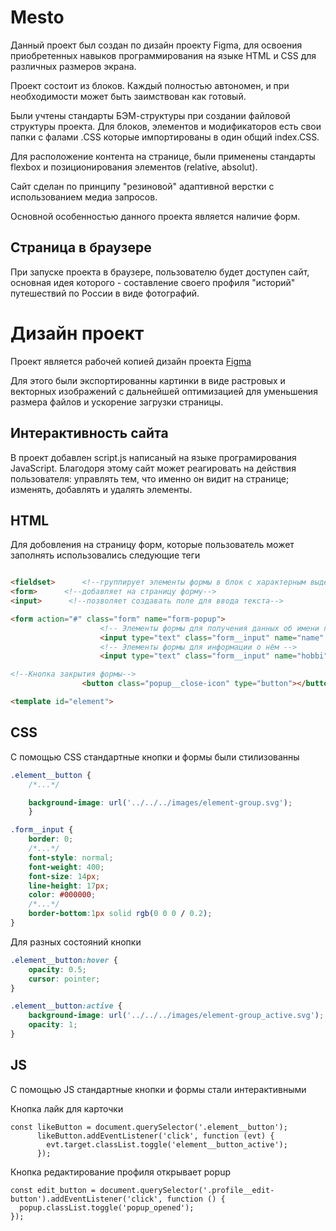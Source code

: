 # Mesto
Данный проект был создан по дизайн проекту Figma, для освоения приобретенных навыков программирования на языке HTML и CSS для различных размеров экрана.

Проект состоит из блоков. Каждый полностью автономен, и при необходимости может быть заимствован как готовый.

Были учтены стандарты БЭМ-структуры при создании файловой структуры проекта. Для блоков, элементов и модификаторов есть свои папки с фалами .CSS которые импортированы в один общий index.CSS.

Для расположение контента на странице, были применены стандарты flexbox и позиционирования элементов (relative, absolut).

Сайт сделан по принципу "резиновой" адаптивной верстки с использованием медиа запросов.

Основной особенностью данного проекта является наличие форм.

## Страница в браузере
При запуске проекта в браузере, пользователю будет доступен  сайт, основная идея которого - составление своего профиля "историй" путешествий по России в виде фотографий.

# Дизайн проект
Проект является рабочей копией дизайн проекта
[Figma](https://www.figma.com/file/2cn9N9jSkmxD84oJik7xL7/JavaScript.-Sprint-4?node-id=0%3A1)

Для этого были экспортированны картинки в виде растровых и векторных изображений с дальнейшей оптимизацией для уменьшения размера файлов и ускорение загрузки страницы. 

## Интерактивность сайта
В проект добавлен script.js написаный на языке програмирования JavaScript. Благодоря этому сайт может реагировать на действия пользователя: управлять тем, что именно он видит на странице; изменять, добавлять и удалять элементы.

## HTML

Для добовления на страницу форм, которые пользователь может заполнять использовались следующие теги

```html

<fieldset>      <!--группирует элементы формы в блок с характерным выделением границ-->
<form>      <!--добавляет на страницу форму-->
<input>      <!--позволяет создавать поле для ввода текста-->

<form action="#" class="form" name="form-popup">
                    <!-- Элементы формы для получения данных об имени пользователе -->
                    <input type="text" class="form__input" name="name" required placeholder="Имя">
                    <!-- Элементы формы для информации о нём -->
                    <input type="text" class="form__input" name="hobbi" required placeholder="О себе">

<!--Кнопка закрытия формы-->
                <button class="popup__close-icon" type="button"></button>

<template id="element">

```

## CSS
С помощью CSS стандартные кнопки и формы были стилизованны

```CSS
.element__button {
    /*...*/

    background-image: url('../../../images/element-group.svg'); 
    }

.form__input {
    border: 0;
    /*...*/
    font-style: normal;
    font-weight: 400;
    font-size: 14px;
    line-height: 17px;
    color: #000000;
    /*...*/
    border-bottom:1px solid rgb(0 0 0 / 0.2);
}

```
Для разных состояний кнопки 
```CSS
.element__button:hover {
    opacity: 0.5;
    cursor: pointer;
}

.element__button:active {
    background-image: url('../../../images/element-group_active.svg');
    opacity: 1;
}
```
## JS
С помощью JS стандартные кнопки и формы стали интерактивными

Кнопка лайк для карточки
```JS
const likeButton = document.querySelector('.element__button'); 
      likeButton.addEventListener('click', function (evt) {
        evt.target.classList.toggle('element__button_active');
      });
```
Кнопка редактирование профиля открывает popup
```JS
const edit_button = document.querySelector('.profile__edit-button').addEventListener('click', function () {
  popup.classList.toggle('popup_opened');
});
```